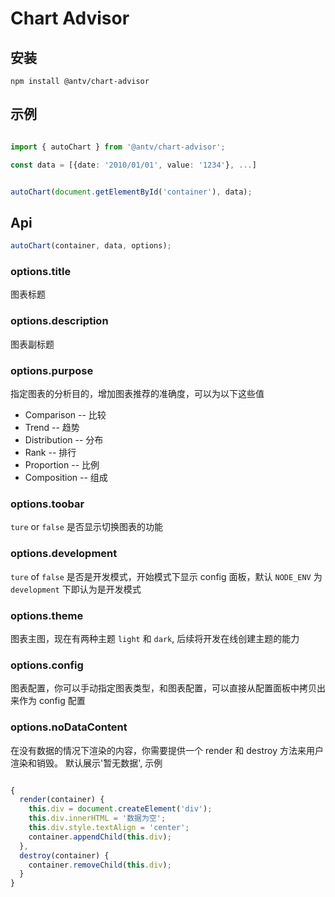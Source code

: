 # Chart Advisor

## 安装

```shell
npm install @antv/chart-advisor
```

## 示例

```typescript

import { autoChart } from '@antv/chart-advisor';

const data = [{date: '2010/01/01', value: '1234'}, ...]


autoChart(document.getElementById('container'), data);
```

## Api

```typescript
autoChart(container, data, options);
```

### options.title

图表标题

### options.description

图表副标题

### options.purpose

指定图表的分析目的，增加图表推荐的准确度，可以为以下这些值

- Comparison -- 比较
- Trend -- 趋势
- Distribution -- 分布
- Rank -- 排行
- Proportion -- 比例
- Composition -- 组成

### options.toobar

`ture` or `false` 是否显示切换图表的功能

### options.development

`ture` of `false` 是否是开发模式，开始模式下显示 config 面板，默认 `NODE_ENV` 为 `development` 下即认为是开发模式

### options.theme

图表主图，现在有两种主题 `light` 和 `dark`, 后续将开发在线创建主题的能力

### options.config

图表配置，你可以手动指定图表类型，和图表配置，可以直接从配置面板中拷贝出来作为 config 配置

### options.noDataContent

在没有数据的情况下渲染的内容，你需要提供一个 render 和 destroy 方法来用户渲染和销毁。 默认展示'暂无数据', 示例

```typescript

{
  render(container) {
    this.div = document.createElement('div');
    this.div.innerHTML = '数据为空';
    this.div.style.textAlign = 'center';
    container.appendChild(this.div);
  },
  destroy(container) {
    container.removeChild(this.div);
  }
}
```
